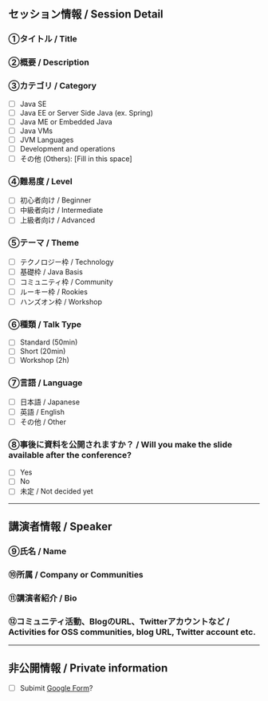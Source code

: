 ## セッション情報 / Session Detail 

### ①タイトル / Title

### ②概要 / Description

### ③カテゴリ / Category

- [ ] Java SE
- [ ] Java EE or Server Side Java (ex. Spring)
- [ ] Java ME or Embedded Java
- [ ] Java VMs
- [ ] JVM Languages
- [ ] Development and operations
- [ ] その他 (Others): [Fill in this space]

### ④難易度 / Level

- [ ] 初心者向け / Beginner
- [ ] 中級者向け / Intermediate
- [ ] 上級者向け / Advanced

### ⑤テーマ / Theme

- [ ] テクノロジー枠 / Technology
- [ ] 基礎枠 / Java Basis
- [ ] コミュニティ枠 / Community
- [ ] ルーキー枠 / Rookies
- [ ] ハンズオン枠 / Workshop

### ⑥種類 / Talk Type

- [ ] Standard (50min)
- [ ] Short (20min) 
- [ ] Workshop (2h)

### ⑦言語 / Language

- [ ] 日本語 / Japanese
- [ ] 英語 / English
- [ ] その他 / Other

### ⑧事後に資料を公開されますか？ / Will you make the slide available after the conference?

- [ ] Yes
- [ ] No
- [ ] 未定 / Not decided yet

***

## 講演者情報 / Speaker

### ⑨氏名 / Name

### ⑩所属 / Company or Communities

### ⑪講演者紹介 / Bio

### ⑫コミュニティ活動、BlogのURL、Twitterアカウントなど / Activities for OSS communities, blog URL, Twitter account etc.

***

## 非公開情報 / Private information

- [ ] Subimit [Google Form](https://docs.google.com/forms/d/e/1FAIpQLSfUlp3rSovSfP6UHem8detnFoyf85WUdVJ-VSPl1uQ33BCf8Q/viewform)?
